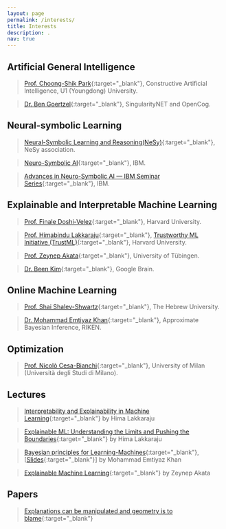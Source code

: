 ```yaml
---
layout: page
permalink: /interests/
title: Interests
description: .
nav: true
---
```


## Artificial General Intelligence
  > [Prof. Choong-Shik Park](https://www.researchgate.net/profile/Choong-Shik-Park){:target="_blank"}, Constructive Artificial Intelligence, U1 (Youngdong) University.
  
  > [Dr. Ben Goertzel](http://goertzel.org){:target="_blank"}, SingularityNET and OpenCog.



## Neural-symbolic Learning
  > [Neural-Symbolic Learning and Reasoning(NeSy)](http://www.neural-symbolic.org/){:target="_blank"}, NeSy association.
  
  > [Neuro-Symbolic AI](https://researcher.watson.ibm.com/researcher/view_group.php?id=10518){:target="_blank"}, IBM.

  > [Advances in Neuro-Symbolic AI — IBM Seminar Series](https://researcher.watson.ibm.com/researcher/view_group.php?id=10510){:target="_blank"}, IBM.



## Explainable and Interpretable Machine Learning
  > [Prof. Finale Doshi-Velez](https://dtak.github.io){:target="_blank"}, Harvard University.
  
  > [Prof. Himabindu Lakkaraju](https://himalakkaraju.github.io){:target="_blank"}, [Trustworthy ML Initiative (TrustML)](https://www.trustworthyml.org/){:target="_blank"}, Harvard University.

  > [Prof. Zeynep Akata](https://eml-unitue.de/people/zeynep-akata){:target="_blank"}, University of Tübingen.

  > [Dr. Been Kim](https://beenkim.github.io/){:target="_blank"}, Google Brain.


## Online Machine Learning
  > [Prof. Shai Shalev-Shwartz](https://www.cs.huji.ac.il/~shais/){:target="_blank"}, The Hebrew University.

  > [Dr. Mohammad Emtiyaz Khan](https://emtiyaz.github.io/){:target="_blank"}, Approximate Bayesian Inference, RIKEN.

## Optimization
  > [Prof. Nicolò Cesa-Bianchi](http://cesa-bianchi.di.unimi.it/){:target="_blank"}, University of Milan (Università degli Studi di Milano).


## Lectures
  > [Interpretability and Explainability in Machine Learning](https://interpretable-ml-class.github.io/){:target="_blank"} by Hima Lakkaraju

  > [Explainable ML: Understanding the Limits and Pushing the Boundaries](https://www.chilconference.org/tutorial_T04.html){:target="_blank"} by Hima Lakkaraju

  > [Bayesian principles for Learning-Machines](https://www.youtube.com/watch?v=XvTFW0MqtZE&t=1s){:target="_blank"}, [[Slides](https://emtiyaz.github.io/papers/March10_2021_Open_Seminar.pdf){:target="_blank"}] by Mohammad Emtiyaz Khan

  > [Explainable Machine Learning](https://eml-unitue.de/teaching/seminar){:target="_blank"} by Zeynep Akata

## Papers
  > [Explanations can be manipulated and geometry is to blame](https://papers.nips.cc/paper/2019/file/bb836c01cdc9120a9c984c525e4b1a4a-Paper.pdf){:target="_blank"} 

